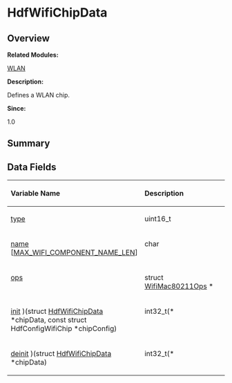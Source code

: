 # HdfWifiChipData<a name="ZH-CN_TOPIC_0000001055678094"></a>

## **Overview**<a name="section1811296003093530"></a>

**Related Modules:**

[WLAN](WLAN.md)

**Description:**

Defines a WLAN chip. 

**Since:**

1.0

## **Summary**<a name="section969672700093530"></a>

## Data Fields<a name="pub-attribs"></a>

<a name="table1626125086093530"></a>
<table><thead align="left"><tr id="row942416756093530"><th class="cellrowborder" valign="top" width="50%" id="mcps1.1.3.1.1"><p id="p934707918093530"><a name="p934707918093530"></a><a name="p934707918093530"></a>Variable Name</p>
</th>
<th class="cellrowborder" valign="top" width="50%" id="mcps1.1.3.1.2"><p id="p1271794397093530"><a name="p1271794397093530"></a><a name="p1271794397093530"></a>Description</p>
</th>
</tr>
</thead>
<tbody><tr id="row1689771882093530"><td class="cellrowborder" valign="top" width="50%" headers="mcps1.1.3.1.1 "><p id="p2102874664093530"><a name="p2102874664093530"></a><a name="p2102874664093530"></a><a href="WLAN.md#ga4c59fb9385e56ed8017ee48d36bac554">type</a></p>
</td>
<td class="cellrowborder" valign="top" width="50%" headers="mcps1.1.3.1.2 "><p id="p499111885093530"><a name="p499111885093530"></a><a name="p499111885093530"></a>uint16_t&nbsp;</p>
</td>
</tr>
<tr id="row1906331512093530"><td class="cellrowborder" valign="top" width="50%" headers="mcps1.1.3.1.1 "><p id="p949163880093530"><a name="p949163880093530"></a><a name="p949163880093530"></a><a href="WLAN.md#ga02ee61c30fc06116d5dee320eda37bfe">name</a> [<a href="WLAN.md#gaf460a45a5e365279ca6bc5b3e8750542">MAX_WIFI_COMPONENT_NAME_LEN</a>]</p>
</td>
<td class="cellrowborder" valign="top" width="50%" headers="mcps1.1.3.1.2 "><p id="p1902376632093530"><a name="p1902376632093530"></a><a name="p1902376632093530"></a>char&nbsp;</p>
</td>
</tr>
<tr id="row1434138736093530"><td class="cellrowborder" valign="top" width="50%" headers="mcps1.1.3.1.1 "><p id="p1423873108093530"><a name="p1423873108093530"></a><a name="p1423873108093530"></a><a href="WLAN.md#ga920007113f95ee9ce9b0d51ca0cf42bc">ops</a></p>
</td>
<td class="cellrowborder" valign="top" width="50%" headers="mcps1.1.3.1.2 "><p id="p926461961093530"><a name="p926461961093530"></a><a name="p926461961093530"></a>struct <a href="WifiMac80211Ops.md">WifiMac80211Ops</a> *&nbsp;</p>
</td>
</tr>
<tr id="row2076538520093530"><td class="cellrowborder" valign="top" width="50%" headers="mcps1.1.3.1.1 "><p id="p1224410578093530"><a name="p1224410578093530"></a><a name="p1224410578093530"></a><a href="WLAN.md#gabbafd20c6c6cc8eb20777cdd588b46cd">init</a> )(struct <a href="HdfWifiChipData.md">HdfWifiChipData</a> *chipData, const struct HdfConfigWifiChip *chipConfig)</p>
</td>
<td class="cellrowborder" valign="top" width="50%" headers="mcps1.1.3.1.2 "><p id="p356969169093530"><a name="p356969169093530"></a><a name="p356969169093530"></a>int32_t(*&nbsp;</p>
</td>
</tr>
<tr id="row1334170103093530"><td class="cellrowborder" valign="top" width="50%" headers="mcps1.1.3.1.1 "><p id="p2031663405093530"><a name="p2031663405093530"></a><a name="p2031663405093530"></a><a href="WLAN.md#gaf4ad8f670757555c0535b5a5fa5fa8d9">deinit</a> )(struct <a href="HdfWifiChipData.md">HdfWifiChipData</a> *chipData)</p>
</td>
<td class="cellrowborder" valign="top" width="50%" headers="mcps1.1.3.1.2 "><p id="p1163581239093530"><a name="p1163581239093530"></a><a name="p1163581239093530"></a>int32_t(*&nbsp;</p>
</td>
</tr>
</tbody>
</table>

